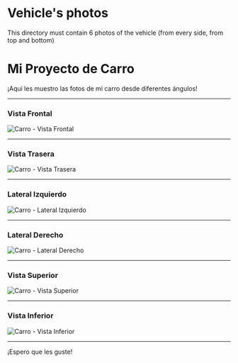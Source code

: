 Vehicle's photos
====

This directory must contain 6 photos of the vehicle (from every side, from top and bottom)

# Mi Proyecto de Carro

¡Aquí les muestro las fotos de mi carro desde diferentes ángulos!

---

### Vista Frontal
![Carro - Vista Frontal](v-photos/frente.jpg)

---

### Vista Trasera
![Carro - Vista Trasera](v-photos/detras.jpg)

---

### Lateral Izquierdo
![Carro - Lateral Izquierdo](v-photos/lateral_izquierdo.jpg)

---

### Lateral Derecho
![Carro - Lateral Derecho](v-photos/lateral_derecho.jpg)

---

### Vista Superior
![Carro - Vista Superior](v-photos/arriba.jpg)

---

### Vista Inferior
![Carro - Vista Inferior](v-photos/abajo.jpg)

---

¡Espero que les guste!

